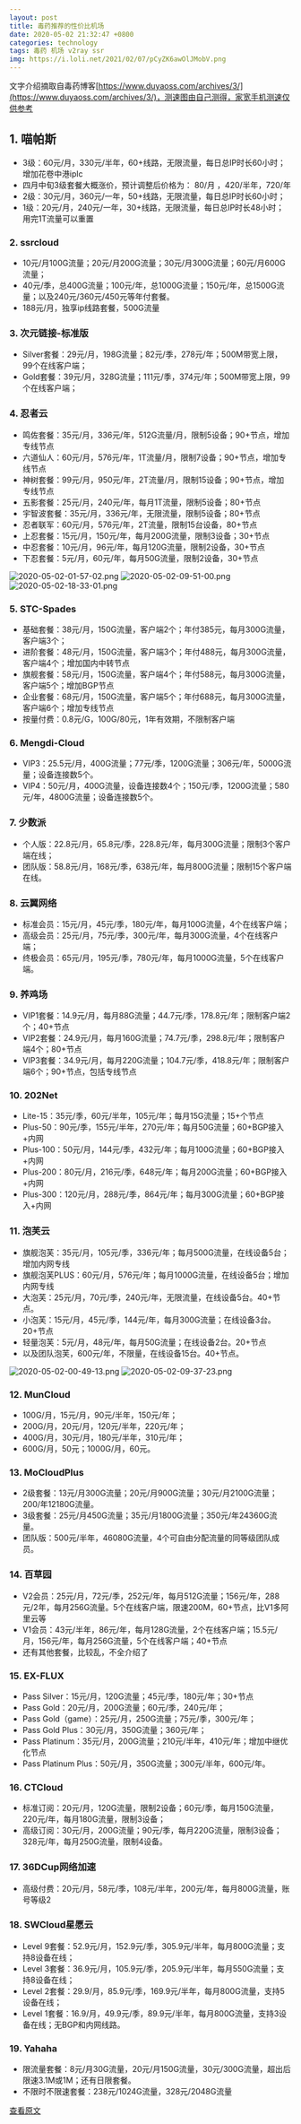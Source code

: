 ```yaml
---
layout: post
title: 毒药推荐的性价比机场
date: 2020-05-02 21:32:47 +0800
categories: technology
tags: 毒药 机场 v2ray ssr 
img: https://i.loli.net/2021/02/07/pCyZK6awOlJMobV.png
---
```

文字介绍摘取自毒药博客[https://www.duyaoss.com/archives/3/](https://www.duyaoss.com/archives/3/)，测速图由自己测得，家宽手机测速仅供参考

## 1. 喵帕斯

- 3级：60元/月，330元/半年，60+线路，无限流量，每日总IP时长60小时；增加花卷中港iplc
- 四月中旬3级套餐大概涨价，预计调整后价格为： 80/月 ，420/半年，720/年
- 2级：30元/月，360元/一年，50+线路，无限流量，每日总IP时长60小时；
- 1级：20元/月，240元/一年，30+线路，无限流量，每日总IP时长48小时；用完1T流量可以重置

### 2. ssrcloud

- 10元/月100G流量；20元/月200G流量；30元/月300G流量；60元/月600G流量；
- 40元/季，总400G流量；100元/年，总1000G流量；150元/年，总1500G流量；以及240元/360元/450元等年付套餐。
- 188元/月，独享ip线路套餐，500G流量

### 3. 次元链接-标准版

- Silver套餐：29元/月，198G流量；82元/季，278元/年；500M带宽上限，99个在线客户端；
- Gold套餐：39元/月，328G流量；111元/季，374元/年；500M带宽上限，99个在线客户端；

### 4. 忍者云

- 鸣佐套餐：35元/月，336元/年，512G流量/月，限制5设备；90+节点，增加专线节点
- 六道仙人：60元/月，576元/年，1T流量/月，限制7设备；90+节点，增加专线节点
- 神树套餐：99元/月，950元/年，2T流量/月，限制15设备；90+节点，增加专线节点
- 五影套餐：25元/月，240元/年，每月1T流量，限制5设备；80+节点
- 宇智波套餐：35元/月，336元/年，无限流量，限制5设备；80+节点
- 忍者联军：60元/月，576元/年，2T流量，限制15台设备，80+节点
- 上忍套餐：15元/月，150元/年，每月200G流量，限制3设备；30+节点
- 中忍套餐：10元/月，96元/年，每月120G流量，限制2设备，30+节点
- 下忍套餐：5元/月，60元/年，每月50G流量，限制2设备，30+节点

![2020-05-02-01-57-02.png](https://i.loli.net/2021/02/07/pCyZK6awOlJMobV.png)
![2020-05-02-09-51-00.png](https://i.loli.net/2021/02/07/eCXMkrQ6vBaNd9n.png)
![2020-05-02-18-33-01.png](https://i.loli.net/2021/02/07/u4a3N2GCdM5mwqB.png)

### 5. STC-Spades

- 基础套餐：38元/月，150G流量，客户端2个；年付385元，每月300G流量，客户端3个；
- 进阶套餐：48元/月，150G流量，客户端3个；年付488元，每月300G流量，客户端4个；增加国内中转节点
- 旗舰套餐：58元/月，150G流量，客户端4个；年付588元，每月300G流量，客户端5个；增加BGP节点
- 企业套餐：68元/月，150G流量，客户端5个；年付688元，每月300G流量，客户端6个；增加专线节点
- 按量付费：0.8元/G，100G/80元，1年有效期，不限制客户端

### 6. Mengdi-Cloud

- VIP3：25.5元/月，400G流量；77元/季，1200G流量；306元/年，5000G流量；设备连接数5个。
- VIP4：50元/月，400G流量，设备连接数4个；150元/季，1200G流量；580元/年，4800G流量；设备连接数5个。

### 7. 少数派

- 个人版：22.8元/月，65.8元/季，228.8元/年，每月300G流量；限制3个客户端在线；
- 团队版：58.8元/月，168元/季，638元/年，每月800G流量；限制15个客户端在线。

### 8. 云翼网络

- 标准会员：15元/月，45元/季，180元/年，每月100G流量，4个在线客户端；
- 高级会员：25元/月，75元/季，300元/年，每月300G流量，4个在线客户端；
- 终极会员：65元/月，195元/季，780元/年，每月1000G流量，5个在线客户端。

### 9. 养鸡场

- VIP1套餐：14.9元/月，每月88G流量；44.7元/季，178.8元/年；限制客户端2个；40+节点
- VIP2套餐：24.9元/月，每月160G流量；74.7元/季，298.8元/年；限制客户端4个；80+节点
- VIP3套餐：34.9元/月，每月220G流量；104.7元/季，418.8元/年；限制客户端6个；90+节点，包括专线节点

### 10. 202Net

- Lite-15：35元/季，60元/半年，105元/年；每月15G流量；15+个节点
- Plus-50：90元/季，155元/半年，270元/年；每月50G流量；60+BGP接入+内网
- Plus-100：50元/月，144元/季，432元/年；每月100G流量；60+BGP接入+内网
- Plus-200：80元/月，216元/季，648元/年；每月200G流量；60+BGP接入+内网
- Plus-300：120元/月，288元/季，864元/年；每月300G流量；60+BGP接入+内网

### 11. 泡芙云

- 旗舰泡芙：35元/月，105元/季，336元/年；每月500G流量，在线设备5台；增加内网专线
- 旗舰泡芙PLUS：60元/月，576元/年；每月1000G流量，在线设备5台；增加内网专线
- 大泡芙：25元/月，70元/季，240元/年，无限流量，在线设备5台。40+节点。
- 小泡芙：15元/月，45元/季，144元/年，每月300G流量；在线设备3台。20+节点
- 轻量泡芙：5元/月，48元/年，每月50G流量；在线设备2台。20+节点
- 以及团队泡芙，600元/年，不限量，在线设备15台。40+节点。

![2020-05-02-00-49-13.png](https://i.loli.net/2021/02/07/hq9NpBx6oglbteK.png)
![2020-05-02-09-37-23.png](https://i.loli.net/2021/02/07/fnOQg9VTFwY7lNc.png)

### 12. MunCloud

- 100G/月，15元/月，90元/半年，150元/年；
- 200G/月，20元/月，120元/半年，220元/年；
- 400G/月，30元/月，180元/半年，310元/年；
- 600G/月，50元；1000G/月，60元。

### 13. MoCloudPlus

- 2级套餐：13元/月300G流量；20元/月900G流量；30元/月2100G流量；200/年12180G流量。
- 3级套餐：25元/月450G流量；35元/月1800G流量；350元/年24360G流量。
- 团队版：500元/半年，46080G流量，4个可自由分配流量的同等级团队成员。

### 14. 百草园

- V2会员：25元/月，72元/季，252元/年，每月512G流量；156元/年，288元/2年，每月256G流量。5个在线客户端，限速200M，60+节点，比V1多阿里云等
- V1会员：43元/半年，86元/年，每月128G流量，2个在线客户端；15.5元/月，156元/年，每月256G流量，5个在线客户端；40+节点
- 还有其他套餐，比较乱，不全介绍了

### 15. EX-FLUX

- Pass Silver：15元/月，120G流量；45元/季，180元/年；30+节点
- Pass Gold：20元/月，200G流量；60元/季，240元/年；
- Pass Gold（game）：25元/月，250G流量；75元/季，300元/年；
- Pass Gold Plus：30元/月，350G流量；360元/年；
- Pass Platinum：35元/月，200G流量；210元/半年，410元/年；增加中继优化节点
- Pass Platinum Plus：50元/月，350G流量；300元/半年，600元/年。

### 16. CTCloud

- 标准订阅：20元/月，120G流量，限制2设备；60元/季，每月150G流量，220元/年，每月180G流量，限制3设备；
- 高级订阅：30元/月，200G流量；90元/季，每月220G流量，限制3设备；328元/年，每月250G流量，限制4设备。

### 17. 36DCup网络加速

- 高级付费：20元/月，58元/季，108元/半年，200元/年，每月800G流量，账号等级2

### 18. SWCloud星愿云

- Level 9套餐：52.9元/月，152.9元/季，305.9元/半年，每月800G流量；支持8设备在线；
- Level 3套餐：36.9元/月，105.9元/季，205.9元/半年，每月550G流量；支持8设备在线；
- Level 2套餐：29.9/月，85.9元/季，169.9元/半年，每月800G流量，支持5设备在线；
- Level 1套餐：16.9/月，49.9元/季，89.9元/半年，每月800G流量，支持3设备在线；无BGP和内网线路。

### 19. Yahaha

- 限流量套餐：8元/月30G流量，20元/月150G流量，30元/300G流量，超出后限速3.1M或1M；还有日限套餐。
- 不限时不限速套餐：238元/1024G流量，328元/2048G流量

[查看原文](https://www.evernote.com/shard/s359/sh/3d154b16-e2ae-4faa-acc2-ac27a8bc3a0d/41f45001c3268d10755691e17dcf41a0)
